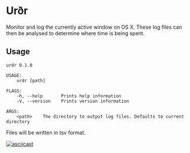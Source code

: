 # Urðr

Monitor and log the currently active window on OS X. These log files can then be analysed to determine where time is being spent.

## Usage

```
urdr 0.1.0

USAGE:
    urdr [path]

FLAGS:
    -h, --help       Prints help information
    -V, --version    Prints version information

ARGS:
    <path>    The directory to output log files. Defaults to current directory
```

Files will be written in tsv format.

[![asciicast](https://asciinema.org/a/11Mk6PlT2Lgy4DnKFFKOs3jnJ.svg)](https://asciinema.org/a/11Mk6PlT2Lgy4DnKFFKOs3jnJ)
